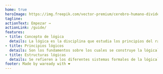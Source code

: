 ```yaml
---
home: true
heroImage: https://img.freepik.com/vector-premium/cerebro-humano-divide-hemisferios-cerebrales-derecho-e-izquierdo-responsables-diferentes-funciones-creatividad-o-artes-logica-o-pensamiento-logico-respectivamente-ilustracion-vector-moderno-colorido_198278-7053.jpg?w=2000
tagline: 
actionText: Empezar →
actionLink: /guide/
features:
- title: Concepto de lógica
  details: La lógica es la disciplina que estudia los principios del razonamiento válido y la inferencia correcta. Se preocupa por las reglas que gobiernan la validez de los argumentos y las formas de demostrar la verdad o falsedad de proposiciones.
- title: Principios lógicos
  details: Son los fundamentos sobre los cuales se construye la lógica`. Estos principios incluyen la ley de identidad (una proposición es idéntica a sí misma), la ley de no contradicción (una proposición no puede ser verdadera y falsa al mismo tiempo) y la ley del tercero excluido (una proposición es verdadera o falsa, no hay término medio), entre otros.
- title: Estructuras lógicas
  details: Se refieren a los diferentes sistemas formales de la lógica`, como la lógica proposicional, la lógica de predicados, la lógica modal, entre otras. Cada una de estas estructuras tiene sus propias reglas y símbolos para representar y analizar el razonamiento y la inferencia.
footer: Made by waready with ❤️
---
```

